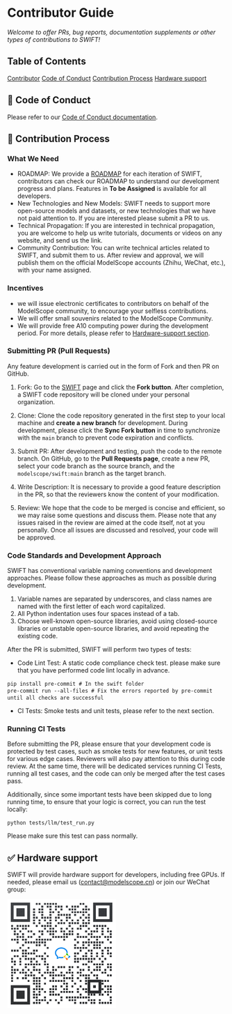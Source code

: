 # Contributor Guide

_Welcome to offer PRs, bug reports, documentation supplements or other types of contributions to SWIFT!_

## Table of Contents
[Contributor](#-contributor)
[Code of Conduct](#-code-of-conduct)
[Contribution Process](#-contribution-process)
[Hardware support](#-Hardware-support)

## 📖 Code of Conduct
Please refer to our [Code of Conduct documentation](./CODE_OF_CONDUCT.md).

## 🔁 Contribution Process
### What We Need
- ROADMAP: We provide a [ROADMAP](./ROADMAP.md) for each iteration of SWIFT, contributors can check our ROADMAP to understand our development progress and plans. Features in **To be Assigned** is available for all developers.
- New Technologies and New Models: SWIFT needs to support more open-source models and datasets, or new technologies that we have not paid attention to. If you are interested please submit a PR to us.
- Technical Propagation: If you are interested in technical propagation, you are welcome to help us write tutorials, documents or videos on any website, and send us the link.
- Community Contribution: You can write technical articles related to SWIFT, and submit them to us. After review and approval, we will publish them on the official ModelScope accounts (Zhihu, WeChat, etc.), with your name assigned.

### Incentives
- we will issue electronic certificates to contributors on behalf of the ModelScope community, to encourage your selfless contributions.
- We will offer small souvenirs related to the ModelScope Community.
- We will provide free A10 computing power during the development period. For more details, please refer to [Hardware-support section](#-Hardware-support).

### Submitting PR (Pull Requests)

Any feature development is carried out in the form of Fork and then PR on GitHub.
1. Fork: Go to the [SWIFT](https://github.com/modelscope/swift) page and click the **Fork button**. After completion, a SWIFT code repository will be cloned under your personal organization.
2. Clone: Clone the code repository generated in the first step to your local machine and **create a new branch** for development. During development, please click the **Sync Fork button** in time to synchronize with the `main` branch to prevent code expiration and conflicts.
3. Submit PR: After development and testing, push the code to the remote branch. On GitHub, go to the **Pull Requests page**, create a new PR, select your code branch as the source branch, and the `modelscope/swift:main` branch as the target branch.

4. Write Description: It is necessary to provide a good feature description in the PR, so that the reviewers know the content of your modification.
5. Review: We hope that the code to be merged is concise and efficient, so we may raise some questions and discuss them. Please note that any issues raised in the review are aimed at the code itself, not at you personally. Once all issues are discussed and resolved, your code will be approved.

### Code Standards and Development Approach
SWIFT has conventional variable naming conventions and development approaches. Please follow these approaches as much as possible during development.
1. Variable names are separated by underscores, and class names are named with the first letter of each word capitalized.
2. All Python indentation uses four spaces instead of a tab.
3. Choose well-known open-source libraries, avoid using closed-source libraries or unstable open-source libraries, and avoid repeating the existing code.

After the PR is submitted, SWIFT will perform two types of tests:
- Code Lint Test: A static code compliance check test. please make sure that you have performed code lint locally in advance.
```shell
pip install pre-commit # In the swift folder
pre-commit run --all-files # Fix the errors reported by pre-commit until all checks are successful
```
- CI Tests: Smoke tests and unit tests, please refer to the next section.

### Running CI Tests
Before submitting the PR, please ensure that your development code is protected by test cases, such as smoke tests for new features, or unit tests for various edge cases. Reviewers will also pay attention to this during code review. At the same time, there will be dedicated services running CI Tests, running all test cases, and the code can only be merged after the test cases pass.

Additionally, since some important tests have been skipped due to long running time, to ensure that your logic is correct, you can run the test locally:
```shell
python tests/llm/test_run.py
```
Please make sure this test can pass normally.

## ✅ Hardware support

SWIFT will provide hardware support for developers, including free GPUs. If needed, please email us ([contact@modelscope.cn](mailto:contact@modelscope.cn)) or join our WeChat group:

<p align="left">
<img src="asset/wechat.png" width="250" style="display: inline-block;">
</p>
